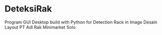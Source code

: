 # DeteksiRak
Program GUI Desktop build with Python for Detection Rack in Image Desain Layout PT Adi Rak Minimarket Solo
